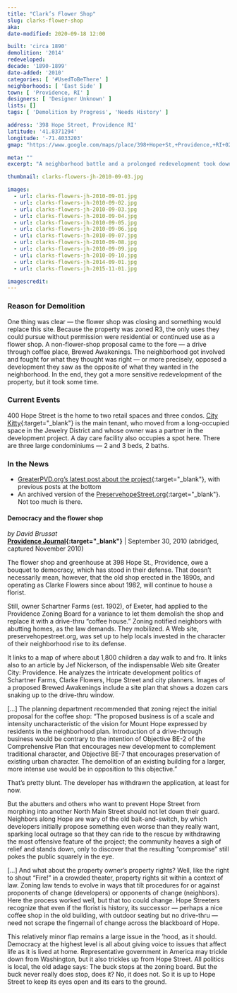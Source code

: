 ```yaml
---
title: "Clark’s Flower Shop"
slug: clarks-flower-shop
aka: 
date-modified: 2020-09-18 12:00

built: 'circa 1890'
demolition: '2014'
redeveloped: 
decade: '1890-1899'
date-added: '2010'
categories: [ '#UsedToBeThere' ]
neighborhoods: [ 'East Side' ]
town: [ 'Providence, RI' ]
designers: [ 'Designer Unknown' ]
lists: []
tags: [ 'Demolition by Progress', 'Needs History' ]

address: '398 Hope Street, Providence RI'
latitude: '41.8371294'
longitude: '-71.4033203'
gmap: "https://www.google.com/maps/place/398+Hope+St,+Providence,+RI+02906/@41.8371294,-71.4033203,17z/data=!3m1!4b1!4m5!3m4!1s0x89e444df59ebb73b:0x476878efeae77f60!8m2!3d41.8371254!4d-71.4011316"

meta: ""
excerpt: "A neighborhood battle and a prolonged redevelopment took down Clark’s to replace it with mixed-use residential and commercial space"

thumbnail: clarks-flowers-jh-2010-09-03.jpg

images:
  - url: clarks-flowers-jh-2010-09-01.jpg
  - url: clarks-flowers-jh-2010-09-02.jpg
  - url: clarks-flowers-jh-2010-09-03.jpg
  - url: clarks-flowers-jh-2010-09-04.jpg
  - url: clarks-flowers-jh-2010-09-05.jpg
  - url: clarks-flowers-jh-2010-09-06.jpg
  - url: clarks-flowers-jh-2010-09-07.jpg
  - url: clarks-flowers-jh-2010-09-08.jpg
  - url: clarks-flowers-jh-2010-09-09.jpg
  - url: clarks-flowers-jh-2010-09-10.jpg
  - url: clarks-flowers-jh-2014-09-01.jpg
  - url: clarks-flowers-jh-2015-11-01.jpg

imagescredit: 
---
```


### Reason for Demolition

One thing was clear — the flower shop was closing and something would replace this site. Because the property was zoned R3, the only uses they could pursue without permission were residential or continued use as a flower shop. A non-flower-shop proposal came to the fore — a drive through coffee place, Brewed Awakenings. The neighborhood got involved and fought for what they thought was right — or more precisely, opposed a development they saw as the opposite of what they wanted in the neighborhood. In the end, they got a more sensitive redevelopment of the property, but it took some time. 


### Current Events

400 Hope Street is the home to two retail spaces and three condos. [City Kitty](//city-kitty.com){:target="_blank"} is the main tenant, who moved from a long-occupied space in the Jewelry District and whose owner was a partner in the development project. A day care facility also occupies a spot here. There are three large condominiums — 2 and 3 beds, 2 baths. 


### In the News

+ [GreaterPVD.org’s latest post about the project](//www.gcpvd.org/2013/09/30/new-building-at-site-of-clarke-flowers-to-house-city-kitty/){:target="_blank"}, with previous posts at the bottom
+ An archived version of the [PreservehopeStreet.org](//web.archive.org/web/20110625053041/http://www.preservehopestreet.org/){:target="_blank"}. Not too much is there.

#### Democracy and the flower shop

_by David Brussat_  
**[Providence Journal](//web.archive.org/web/20110501030206/projo.com/opinion/columnists/content/CL_brussat30_09-30-10_TMK3UU1_v14.2761788.html){:target="_blank"}** | September 30, 2010 (abridged, captured November 2010)

The flower shop and greenhouse at 398 Hope St., Providence, owe a bouquet to democracy, which has stood in their defense. That doesn’t necessarily mean, however, that the old shop erected in the 1890s, and operating as Clarke Flowers since about 1982, will continue to house a florist.

Still, owner Schartner Farms (est. 1902), of Exeter, had applied to the Providence Zoning Board for a variance to let them demolish the shop and replace it with a drive-thru “coffee house.” Zoning notified neighbors with abutting homes, as the law demands. They mobilized. A Web site, preservehopestreet.org, was set up to help locals invested in the character of their neighborhood rise to its defense.

It links to a map of where about 1,800 children a day walk to and fro. It links also to an article by Jef Nickerson, of the indispensable Web site Greater City: Providence. He analyzes the intricate development politics of Schartner Farms, Clarke Flowers, Hope Street and city planners. Images of a proposed Brewed Awakenings include a site plan that shows a dozen cars snaking up to the drive-thru window.

[…] The planning department recommended that zoning reject the initial proposal for the coffee shop: “The proposed business is of a scale and intensity uncharacteristic of the vision for Mount Hope expressed by residents in the neighborhood plan. Introduction of a drive-through business would be contrary to the intention of Objective BE-2 of the Comprehensive Plan that encourages new development to complement traditional character, and Objective BE-7 that encourages preservation of existing urban character. The demolition of an existing building for a larger, more intense use would be in opposition to this objective.”

That’s pretty blunt. The developer has withdrawn the application, at least for now.

But the abutters and others who want to prevent Hope Street from morphing into another North Main Street should not let down their guard. Neighbors along Hope are wary of the old bait-and-switch, by which developers initially propose something even worse than they really want, sparking local outrage so that they can ride to the rescue by withdrawing the most offensive feature of the project; the community heaves a sigh of relief and stands down, only to discover that the resulting “compromise” still pokes the public squarely in the eye.

[…] And what about the property owner’s property rights? Well, like the right to shout “Fire!” in a crowded theater, property rights sit within a context of law. Zoning law tends to evolve in ways that tilt procedures for or against proponents of change (developers) or opponents of change (neighbors). Here the process worked well, but that too could change. Hope Streeters recognize that even if the florist is history, its successor — perhaps a nice coffee shop in the old building, with outdoor seating but no drive-thru — need not scrape the fingernail of change across the blackboard of Hope.

This relatively minor flap remains a large issue in the ’hood, as it should. Democracy at the highest level is all about giving voice to issues that affect life as it is lived at home. Representative government in America may trickle down from Washington, but it also trickles up from Hope Street. All politics is local, the old adage says: The buck stops at the zoning board. But the buck never really does stop, does it? No, it does not. So it is up to Hope Street to keep its eyes open and its ears to the ground.
